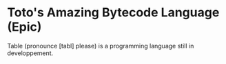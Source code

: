 
# Toto's Amazing Bytecode Language (Epic)

Table (pronounce [tabl] please) is a programming language still in developpement.
